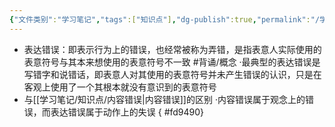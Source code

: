 ```yaml
---
{"文件类别":"学习笔记","tags":["知识点"],"dg-publish":true,"permalink":"/学习笔记/知识点/表达错误/","dgPassFrontmatter":true}
---
```


- 表达错误：即表示行为上的错误，也经常被称为弄错，是指表意人实际使用的表意符号与其本来想使用的表意符号不一致 #背诵/概念 
·最典型的表达错误是写错字和说错话，即表意人对其使用的表意符号并未产生错误的认识，只是在客观上使用了一个其根本就没有意识到的表意符号
- 与[[学习笔记/知识点/内容错误\|内容错误]]的区别
·内容错误属于观念上的错误，而表达错误属于动作上的失误
{ #fd9490}
